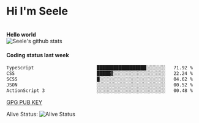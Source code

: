 <h1>Hi I'm Seele</h1>
<br>
<b> Hello world</b>
<br>
<img src="https://github-readme-stats-eight-jade.vercel.app/api?username=Seele0oO&show_icons=true&icon_color=0366d6&bg_color=ffffff&hide_title=true&hide=contribs&include_all_commits=true" alt="Seele's github stats"/>
<br>

<h4>Coding status last week </h4>

<!--START_SECTION:waka-->

```txt
TypeScript                       ██████████████████░░░░░░░   71.92 %
CSS                              █████▓░░░░░░░░░░░░░░░░░░░   22.24 %
SCSS                             █░░░░░░░░░░░░░░░░░░░░░░░░   04.62 %
JSON                             ░░░░░░░░░░░░░░░░░░░░░░░░░   00.52 %
ActionScript 3                   ░░░░░░░░░░░░░░░░░░░░░░░░░   00.48 %
```

<!--END_SECTION:waka-->



[GPG PUB KEY](https://keys.openpgp.org/vks/v1/by-fingerprint/3FCE91BF5B9666B55B67213C4C57B7824A5B6680)

Alive Status: ![Alive Status](	https://hc.dvd.moe/badge/60bc779b-9835-415f-9cb9-15fd9d/ZsLaAAbE.svg)
